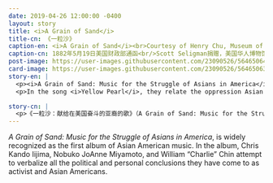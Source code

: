 ```yaml
---
date: 2019-04-26 12:00:00 -0400
layout: story
title: <i>A Grain of Sand</i>
title-cn: 《一粒沙》
caption-en: <i>A Grain of Sand</i><br>Courtesy of Henry Chu, Museum of Chinese in America (MOCA) Collection
caption-cn: 1882年5月19日美国财政部通函<br/>Scott Seligman捐赠，美国华人博物馆（MOCA）馆藏
post-image: https://user-images.githubusercontent.com/23090526/56465064-5c03bf00-63c4-11e9-8cec-32213b7ea867.jpg
card-image: https://user-images.githubusercontent.com/23090526/56465063-5b6b2880-63c4-11e9-9fbb-c7ea6434121e.jpg
story-en: |
  <p><i>A Grain of Sand: Music for the Struggle of Asians in America</i>, is widely recognized as the first album of Asian American music. In the album, Chris Kando Iijima, Nobuko JoAnne Miyamoto, and William “Charlie” Chin attempt to verbalize all the political and personal conclusions they have come to as activist and Asian Americans. Personally, they view their own music “primarily political of which music was only a part of.”</p>
  <p>In the song <i>Yellow Pearl</i>, they relate the oppression Asian Americans have dealt with to that of a grain of sand that gets trapped inside an oyster. In <i>We Are The Children</i>, they portray the experiences of Japanese Americans who were placed in internment camps during World War II. In <i>Somos Asiaticos</i>, they speak directly to the Latino community and express the similarities of our struggles. The other songs deal with topics of war, oppression, capitalism, and socio-economic struggle, they cause one to see and question the inhumane treatment of Asian Americans and other oppressed groups in America.</p>

story-cn: |
  <p>《一粒沙：献给在美国奋斗的亚裔的歌》（A Grain of Sand: Music for the Struggle ofAsians in America），是公认的第一张亚裔美国人的音乐专辑。在这张专辑中，克里斯·饭岛（Chris KandoIijima）、宫本信子（Nobuko JoAnne Miyamoto）和陈健文（William“Charlie” Chin）试图用语言表达他们作为活动家和亚裔美国人所得出的所有政治和个人结论。就个人而言，他们认为自己的音乐“主要是政治性的，而音乐只是其中的一部分。”在歌曲“黄珍珠”（Yellow Pearl）中，他们将在美国遭受压迫的亚裔美国人与一粒被困在牡蛎中的沙子联系起来。在“我们就是那些孩子”（We Are The Children）中，他们描述了在二战期间被关在拘留营中的日裔美国人的经历。在“我们是亚洲人”（Somos Asiaticos）中，他们直接与拉丁裔社区对话，表达了我们在斗争中的相似之处。其他歌曲涉及战争、压迫、资本主义和社会经济斗争等主题，它们使人们看到并质疑关于亚裔美国人和其他在美国受压迫群体所受到的不人道待遇。</p>
---
```


<i>A Grain of Sand: Music for the Struggle of Asians in America</i>, is widely recognized as the first album of Asian American music. In the album, Chris Kando Iijima, Nobuko JoAnne Miyamoto, and William “Charlie” Chin attempt to verbalize all the political and personal conclusions they have come to as activist and Asian Americans.
